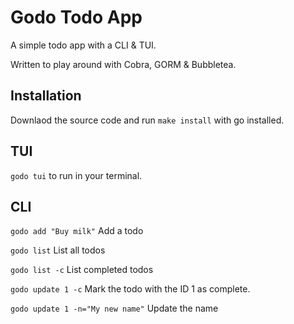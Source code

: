 # Godo Todo App
A simple todo app with a CLI & TUI.

Written to play around with Cobra, GORM & Bubbletea.

## Installation
Downlaod the source code and run `make install` with go installed.

## TUI
 `godo tui` to run in your terminal.
 
## CLI
`godo add "Buy milk"` Add a todo

`godo list` List all todos

`godo list -c` List completed todos

`godo update 1 -c` Mark the todo with the ID 1 as complete.

`godo update 1 -n="My new name"` Update the name
